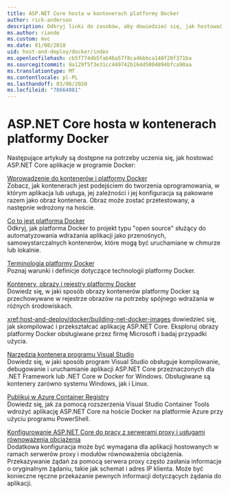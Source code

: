 ```yaml
---
title: ASP.NET Core hosta w kontenerach platformy Docker
author: rick-anderson
description: Odkryj linki do zasobów, aby dowiedzieć się, jak hostować aplikacje ASP.NET Core w kontenerach platformy Docker.
ms.author: riande
ms.custom: mvc
ms.date: 01/08/2018
uid: host-and-deploy/docker/index
ms.openlocfilehash: cb5f774db5fab46a57f8ca4bbbca148f20f371ba
ms.sourcegitcommit: 9a129f5f3e31cc449742b164d5004894bfca90aa
ms.translationtype: MT
ms.contentlocale: pl-PL
ms.lasthandoff: 03/06/2020
ms.locfileid: "78664081"
---
```

# <a name="host-aspnet-core-in-docker-containers"></a>ASP.NET Core hosta w kontenerach platformy Docker

Następujące artykuły są dostępne na potrzeby uczenia się, jak hostować ASP.NET Core aplikacje w programie Docker:

[Wprowadzenie do kontenerów i platformy Docker](/dotnet/standard/microservices-architecture/container-docker-introduction/index)  
Zobacz, jak kontenerach jest podejściem do tworzenia oprogramowania, w którym aplikacja lub usługa, jej zależności i jej konfiguracja są pakowane razem jako obraz kontenera. Obraz może zostać przetestowany, a następnie wdrożony na hoście.

[Co to jest platforma Docker](/dotnet/standard/microservices-architecture/container-docker-introduction/docker-defined)  
Odkryj, jak platforma Docker to projekt typu "open source" służący do automatyzowania wdrażania aplikacji jako przenośnych, samowystarczalnych kontenerów, które mogą być uruchamiane w chmurze lub lokalnie.

[Terminologia platformy Docker](/dotnet/standard/microservices-architecture/container-docker-introduction/docker-terminology)  
Poznaj warunki i definicje dotyczące technologii platformy Docker.

[Kontenery, obrazy i rejestry platformy Docker](/dotnet/standard/microservices-architecture/container-docker-introduction/docker-containers-images-registries)  
Dowiedz się, w jaki sposób obrazy kontenerów platformy Docker są przechowywane w rejestrze obrazów na potrzeby spójnego wdrażania w różnych środowiskach.

<xref:host-and-deploy/docker/building-net-docker-images> dowiedzieć się, jak skompilować i przekształcać aplikację ASP.NET Core. Eksploruj obrazy platformy Docker obsługiwane przez firmę Microsoft i badaj przypadki użycia.

[Narzędzia kontenera programu Visual Studio](xref:host-and-deploy/docker/visual-studio-tools-for-docker)  
Dowiedz się, w jaki sposób program Visual Studio obsługuje kompilowanie, debugowanie i uruchamianie aplikacji ASP.NET Core przeznaczonych dla .NET Framework lub .NET Core w Docker for Windows. Obsługiwane są kontenery zarówno systemu Windows, jak i Linux.

[Publikuj w Azure Container Registry](/azure/vs-azure-tools-docker-hosting-web-apps-in-docker)  
Dowiedz się, jak za pomocą rozszerzenia Visual Studio Container Tools wdrożyć aplikację ASP.NET Core na hoście Docker na platformie Azure przy użyciu programu PowerShell.

[Konfigurowanie ASP.NET Core do pracy z serwerami proxy i usługami równoważenia obciążenia](xref:host-and-deploy/proxy-load-balancer)  
Dodatkowa konfiguracja może być wymagana dla aplikacji hostowanych w ramach serwerów proxy i modułów równoważenia obciążenia. Przekazywanie żądań za pomocą serwera proxy często zasłania informacje o oryginalnym żądaniu, takie jak schemat i adres IP klienta. Może być konieczne ręczne przekazanie pewnych informacji dotyczących żądania do aplikacji.

